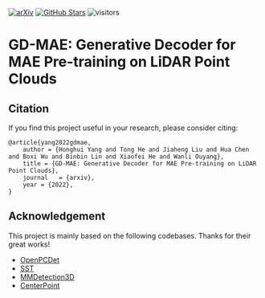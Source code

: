[![arXiv](https://img.shields.io/badge/arXiv-Paper-<COLOR>.svg)](https://arxiv.org/abs/placeholder)
[![GitHub Stars](https://img.shields.io/github/stars/Nightmare-n/GD-MAE?style=social)](https://github.com/Nightmare-n/GD-MAE)
![visitors](https://visitor-badge.glitch.me/badge?page_id=Nightmare-n/GD-MAE)

# GD-MAE: Generative Decoder for MAE Pre-training on LiDAR Point Clouds

## Citation 
If you find this project useful in your research, please consider citing:
```
@article{yang2022gdmae,
    author = {Honghui Yang and Tong He and Jiaheng Liu and Hua Chen and Boxi Wu and Binbin Lin and Xiaofei He and Wanli Ouyang},
    title = {GD-MAE: Generative Decoder for MAE Pre-training on LiDAR Point Clouds},
    journal   = {arxiv},
    year = {2022},
}
```

## Acknowledgement
This project is mainly based on the following codebases. Thanks for their great works!

* [OpenPCDet](https://github.com/open-mmlab/OpenPCDet)
* [SST](https://github.com/tusen-ai/SST)
* [MMDetection3D](https://github.com/open-mmlab/mmdetection3d)
* [CenterPoint](https://github.com/tianweiy/CenterPoint)
